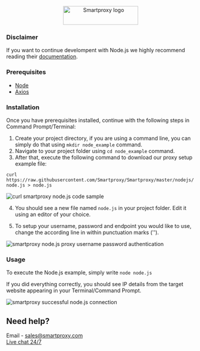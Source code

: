 <p align="center">
    <a href="https://smartproxy.com/"><img src="https://smartproxy.com/wp-content/themes/smartproxy/images/smartproxy-logo.svg" alt="Smartproxy logo" width="200" height="50"></a>
  </a>
</p>

### Disclaimer

If you want to continue develompent with Node.js we highly recommend reading their [documentation](https://nodejs.org/en/docs/).

### Prerequisites

* [Node](https://nodejs.org/en/download/)
* [Axios](https://axios-http.com/)

### Installation

Once you have prerequisites installed, continue with the following steps in Command Prompt/Terminal:

1. Create your project directory, if you are using a command line, you can simply do that using `mkdir node_example` command.
2. Navigate to your project folder using `cd node_example` command.
3. After that, execute the following command to download our proxy setup example file:

`curl https://raw.githubusercontent.com/Smartproxy/Smartproxy/master/nodejs/node.js > node.js`

<img src="https://i.imgur.com/0e5b5vn.png" alt="curl smartproxy node.js code sample">

4. You should see a new file named `node.js` in your project folder. Edit it using an editor of your choice.

5. To setup your username, password and endpoint you would like to use, change the according line in within punctuation marks ('').

<img src="https://i.imgur.com/cYUE2wP.png" alt="smartproxy node.js proxy username password authentication">

### Usage

To execute the Node.js example, simply write `node node.js`

If you did everything correctly, you should see IP details from the target website appearing in your Terminal/Command Prompt.

<img src="https://i.imgur.com/vya5gY5.png" alt="smartproxy successful node.js connection">

## Need help?
Email - sales@smartproxy.com
<br><a href="https://smartproxy.com">Live chat 24/7</a>

